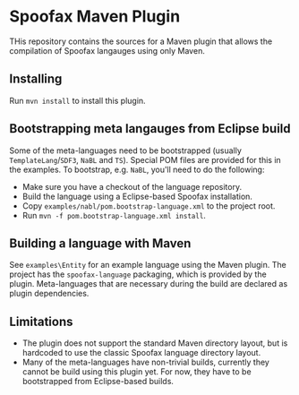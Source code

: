 # Spoofax Maven Plugin

THis repository contains the sources for a Maven plugin that allows
the compilation of Spoofax langauges using only Maven.

## Installing

Run `mvn install` to install this plugin.

## Bootstrapping meta langauges from Eclipse build

Some of the meta-languages need to be bootstrapped (usually
`TemplateLang`/`SDF3`, `NaBL` and `TS`). Special POM files are
provided for this in the examples. To bootstrap, e.g. `NaBL`, you'll
need to do the following:

 * Make sure you have a checkout of the language repository.
 * Build the language using a Eclipse-based Spoofax installation.
 * Copy `examples/nabl/pom.bootstrap-language.xml` to the project
   root.
 * Run `mvn -f pom.bootstrap-language.xml install`.

## Building a language with Maven

See `examples\Entity` for an example language using the Maven
plugin. The project has the `spoofax-language` packaging, which is
provided by the plugin. Meta-languages that are necessary during the
build are declared as plugin dependencies.

## Limitations

 * The plugin does not support the standard Maven directory layout, but
   is hardcoded to use the classic Spoofax language directory layout.
 * Many of the meta-languages have non-trivial builds, currently they
   cannot be build using this plugin yet. For now, they have to be
   bootstrapped from Eclipse-based builds.
